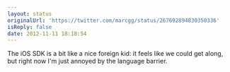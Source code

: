 ```yaml
---
layout: status
originalUrl: 'https://twitter.com/marcgg/status/267692894830350336'
isReply: false
date: 2012-11-11 18:18:54
---
```


The iOS SDK is a bit like a nice foreign kid: it feels like we could get along, but right now I'm just annoyed by the language barrier.
